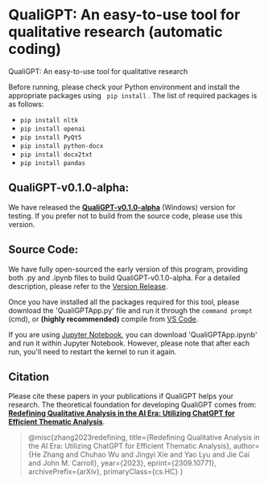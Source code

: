 # **QualiGPT: An easy-to-use tool for qualitative research (automatic coding)**
QualiGPT: An easy-to-use tool for qualitative research

Before running, please check your Python environment and install the appropriate packages using  ` pip install` .
The list of required packages is as follows:
- `pip install nltk` 
- `pip install openai`
- `pip install PyQt5`
- `pip install python-docx`
- `pip install docx2txt`
- `pip install pandas`

## **QualiGPT-v0.1.0-alpha:**
We have released the **[QualiGPT-v0.1.0-alpha](https://github.com/KindOPSTAR/QualiGPT/releases)** (Windows) version for testing. If you prefer not to build from the source code, please use this version.


## **Source Code:**
We have fully open-sourced the early version of this program, providing both .py and .ipynb files to build QualiGPT-v0.1.0-alpha. For a detailed description, please refer to the [Version Release](https://github.com/KindOPSTAR/QualiGPT/releases).

Once you have installed all the packages required for this tool, please download the 'QualiGPTApp.py' file and run it through the `command prompt` (cmd), or **(highly recommended)** compile from [VS Code](https://code.visualstudio.com/). 

If you are using [Jupyter Notebook](https://jupyter.org/), you can download 'QualiGPTApp.ipynb' and run it within Jupyter Notebook. However, please note that after each run, you'll need to restart the kernel to run it again.

## **Citation**
Please cite these papers in your publications if QualiGPT helps your research. The theoretical foundation for developing QualiGPT comes from: **[Redefining Qualitative Analysis in the AI Era: Utilizing ChatGPT for Efficient Thematic Analysis](https://arxiv.org/abs/2309.10771)**.

> @misc{zhang2023redefining,
      title={Redefining Qualitative Analysis in the AI Era: Utilizing ChatGPT for Efficient Thematic Analysis}, 
      author={He Zhang and Chuhao Wu and Jingyi Xie and Yao Lyu and Jie Cai and John M. Carroll},
      year={2023},
      eprint={2309.10771},
      archivePrefix={arXiv},
      primaryClass={cs.HC}
}

